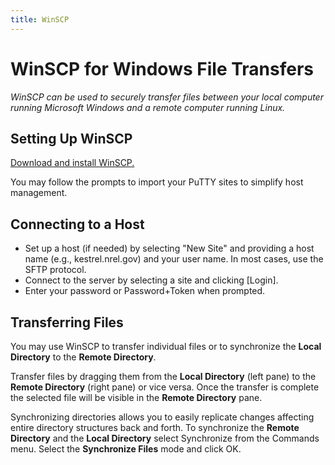 ```yaml
---
title: WinSCP
---
```

# WinSCP for Windows File Transfers

*WinSCP can be used to securely transfer files between your local computer running Microsoft Windows and a remote computer running Linux.*
## Setting Up WinSCP
[Download and install WinSCP.](https://winscp.net/eng/docs/guides#setup)

You may follow the prompts to import your PuTTY sites to simplify host management.
## Connecting to a Host
* Set up a host (if needed) by selecting "New Site" and providing a host name (e.g., kestrel.nrel.gov) and your user name.  In most cases, use the SFTP protocol.
* Connect to the server by selecting a site and clicking [Login].
* Enter your password or Password+Token when prompted.

## Transferring Files 
You may use WinSCP to transfer individual files or to synchronize the **Local Directory** to the **Remote Directory**.

Transfer files by dragging them from the **Local Directory** (left pane) to the **Remote Directory** (right pane) or vice versa.  Once the transfer is complete the selected file will be visible in the **Remote Directory** pane.

Synchronizing directories allows you to easily replicate changes affecting entire directory structures back and forth.  To synchronize the **Remote Directory** and the **Local Directory** select Synchronize from the Commands menu. Select the **Synchronize Files** mode and click OK.

